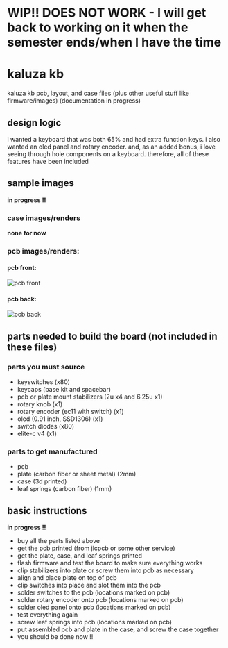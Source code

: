 # WIP!! DOES NOT WORK - I will get back to working on it when the semester ends/when I have the time

# kaluza kb
kaluza kb pcb, layout, and case files (plus other useful stuff like firmware/images)
(documentation in progress)

## design logic
i wanted a keyboard that was both 65% and had extra function keys. i also wanted an oled panel and rotary encoder. and, as an added bonus, i love seeing through hole components on a keyboard. therefore, all of these features have been included

## sample images
**in progress !!**

### case images/renders
**none for now**

### pcb images/renders:
#### pcb front:
![pcb front]()
#### pcb back:
![pcb back]()

## parts needed to build the board (not included in these files)
### parts you must source
- keyswitches (x80)
- keycaps (base kit and spacebar)
- pcb or plate mount stabilizers (2u x4 and 6.25u x1)
- rotary knob (x1)
- rotary encoder (ec11 with switch) (x1)
- oled (0.91 inch, SSD1306) (x1)
- switch diodes (x80)
- elite-c v4 (x1)

### parts to get manufactured
- pcb
- plate (carbon fiber or sheet metal) (2mm)
- case (3d printed)
- leaf springs (carbon fiber) (1mm)

## basic instructions
**in progress !!**
- buy all the parts listed above
- get the pcb printed (from jlcpcb or some other service)
- get the plate, case, and leaf springs printed
- flash firmware and test the board to make sure everything works
- clip stabilizers into plate or screw them into pcb as necessary
- align and place plate on top of pcb
- clip switches into place and slot them into the pcb
- solder switches to the pcb (locations marked on pcb)
- solder rotary encoder onto pcb (locations marked on pcb)
- solder oled panel onto pcb (locations marked on pcb)
- test everything again
- screw leaf springs into pcb (locations marked on pcb)
- put assembled pcb and plate in the case, and screw the case together
- you should be done now !!
